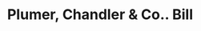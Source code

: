 ---
doi: 10.7916/D8MW3V6R
date_other: '1870'
date_other_textual: 1870-1879
form: printed ephemera
genre:
- Invoices
name:
- Plumer, Chandler & Co.
object_in_context_url: https://biggert.cul.columbia.edu/items/view/ave_biggert_00784
subject_hierarchical_geographic:
- Manchester, New Hampshire, United States
subject_name:
- Plumer, Chandler & Co.
title: Plumer, Chandler & Co.. Bill
sort_title: Plumer, Chandler & Co.. Bill
call_number: ave_biggert_00784
coordinates:
- 42.990833333333335,-71.46361111111112
pid: ave_biggert_00784
identifiers: ave_biggert_00784
canvas_id: ldpd:396056
permalink: "/items/ave_biggert_00784/"
layout: iiif-image-page
---